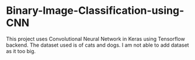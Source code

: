 # Binary-Image-Classification-using-CNN
This project uses Convolutional Neural Network in Keras using Tensorflow backend.
The dataset used is of cats and dogs.
I am not able to add dataset as it too big.
